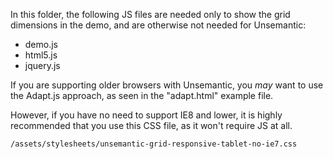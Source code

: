 In this folder, the following JS files are needed only to show the grid dimensions in the demo, and are otherwise not needed for Unsemantic:

* demo.js
* html5.js
* jquery.js

If you are supporting older browsers with Unsemantic, you *may* want to use the Adapt.js approach, as seen in the "adapt.html" example file.

However, if you have no need to support IE8 and lower, it is highly recommended that you use this CSS file, as it won't require JS at all.

`/assets/stylesheets/unsemantic-grid-responsive-tablet-no-ie7.css`